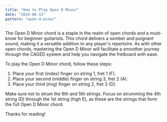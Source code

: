 ```yaml
---
title: "How to Play Open D Minor"
date: "2024-06-13"
pattern: "open-d-minor"
---
```


The Open D Minor chord is a staple in the realm of open chords and a must-know for beginner guitarists. This chord delivers a somber and poignant sound, making it a versatile addition to any player's repertoire. As with other open chords, mastering the Open D Minor will facilitate a smoother journey through the CAGED system and help you navigate the fretboard with ease.

To play the Open D Minor chord, follow these steps:

1. Place your first (index) finger on string 1, fret 1 (F).
2. Place your second (middle) finger on string 3, fret 2 (A).
3. Place your third (ring) finger on string 2, fret 3 (D).

Make sure not to strum the 6th and 5th strings. Focus on strumming the 4th string (D) through the 1st string (high E), as these are the strings that form the full Open D Minor chord.

Thanks for reading!
